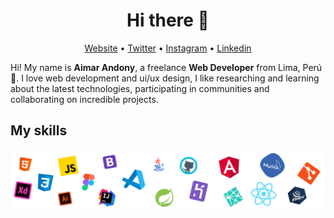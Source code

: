 <h1 align="center">Hi there 👋</h1>

<p align="center">
  <a href="https://andony.netlify.app" target="_blank">Website</a> •
  <a href="https://twitter.com/aimarandony_" target="_blank">Twitter</a> •
  <a href="https://www.instagram.com/aimarandony" target="_blank">Instagram</a> •
  <a href="https://www.linkedin.com/in/aimar-andony-berrocal-coaquira-38b2111a9" target="_blank">Linkedin</a>
</p>

Hi! My name is __Aimar Andony__, a freelance __Web Developer__ from Lima, Perú 🚩. I love web development and ui/ux design, I like researching and learning about the latest technologies, participating in communities and collaborating on incredible projects.

## My skills

<p align="center">
  <img align="center" alt="languages & tools" src="https://github.com/aimarandony/aimarandony/blob/main/technologies.png" />
</p>
